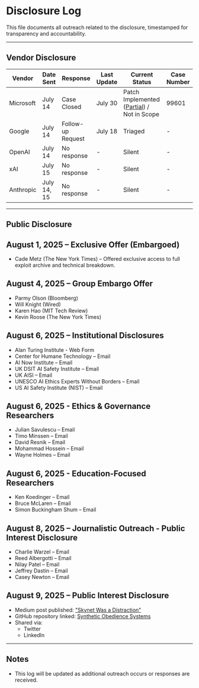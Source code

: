 # Disclosure Log  

This file documents all outreach related to the disclosure, timestamped for transparency and accountability.

---

## Vendor Disclosure

| Vendor       | Date Sent   | Response          | Last Update  | Current Status           | Case Number |
|--------------|-------------|-------------------|--------------|--------------------------|-------------|
| Microsoft    | July 14     | Case Closed       | July 30      | Patch Implemented ([Partial](https://github.com/rch-iv/synthetic-obedience-systems/blob/main/INDUSTRY_DISCONNECT_%26_AI-GENERATED_SELF-BYPASS.md)) / Not in Scope              | 99601       |
| Google       | July 14     | Follow-up Request | July 18      | Triaged                  | -           |
| OpenAI       | July 14     | No response       | -            | Silent                   | -           |
| xAI          | July 15     | No response       | -            | Silent                   | -           |
| Anthropic    | July 14, 15 | No response       | -            | Silent                   | -           |

---

## Public Disclosure

## August 1, 2025 – Exclusive Offer (Embargoed)
- Cade Metz (The New York Times) – Offered exclusive access to full exploit archive and technical breakdown.

## August 4, 2025 – Group Embargo Offer
- Parmy Olson (Bloomberg)
- Will Knight (Wired)
- Karen Hao (MIT Tech Review)
- Kevin Roose (The New York Times)

## August 6, 2025 – Institutional Disclosures
- Alan Turing Institute - Web Form
- Center for Humane Technology – Email
- AI Now Institute – Email
- UK DSIT AI Safety Institute – Email
- UK AISI – Email
- UNESCO AI Ethics Experts Without Borders – Email
- US AI Safety Institute (NIST) – Email 

## August 6, 2025 - Ethics & Governance Researchers

- Julian Savulescu – Email
- Timo Minssen – Email
- David Resnik – Email
- Mohammad Hossein – Email 
- Wayne Holmes – Email

## August 6, 2025 - Education-Focused Researchers

- Ken Koedinger – Email
- Bruce McLaren – Email
- Simon Buckingham Shum – Email

## August 8, 2025 – Journalistic Outreach - Public Interest Disclosure
- Charlie Warzel – Email
- Reed Albergotti – Email
- Nilay Patel – Email
- Jeffrey Dastin – Email
- Casey Newton – Email

## August 9, 2025 – Public Interest Disclosure
- Medium post published: ["Skynet Was a Distraction"](https://medium.com/@rchiv/skynet-was-a-distraction-987026581502)
- GitHub repository linked: [Synthetic Obedience Systems](https://github.com/rch-iv/synthetic-obedience-systems)
- Shared via:
  - Twitter 
  - LinkedIn 

---

## Notes
- This log will be updated as additional outreach occurs or responses are received.
